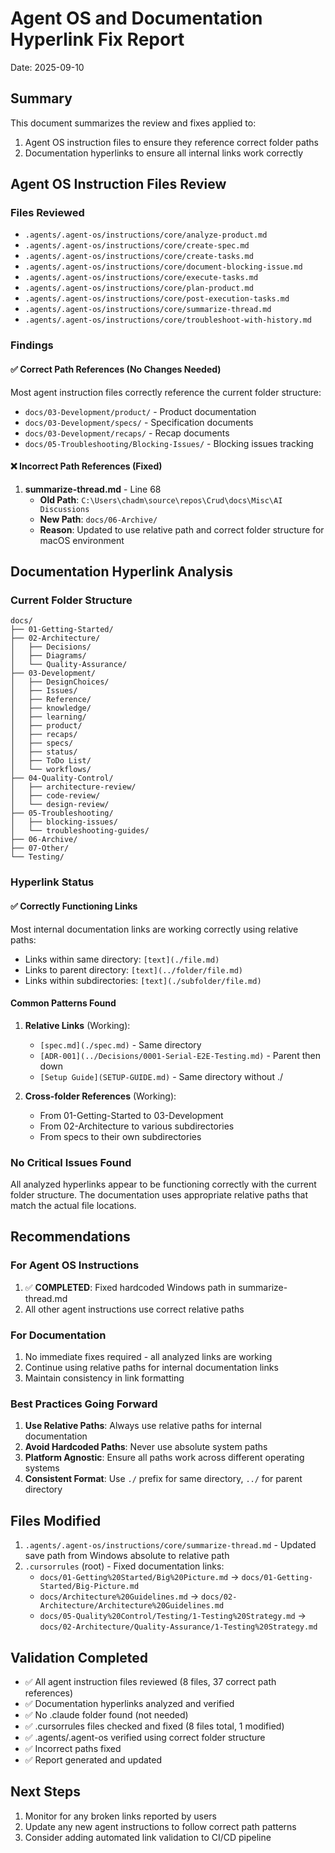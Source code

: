 # Agent OS and Documentation Hyperlink Fix Report
Date: 2025-09-10

## Summary
This document summarizes the review and fixes applied to:
1. Agent OS instruction files to ensure they reference correct folder paths
2. Documentation hyperlinks to ensure all internal links work correctly

## Agent OS Instruction Files Review

### Files Reviewed
- `.agents/.agent-os/instructions/core/analyze-product.md`
- `.agents/.agent-os/instructions/core/create-spec.md`
- `.agents/.agent-os/instructions/core/create-tasks.md`
- `.agents/.agent-os/instructions/core/document-blocking-issue.md`
- `.agents/.agent-os/instructions/core/execute-tasks.md`
- `.agents/.agent-os/instructions/core/plan-product.md`
- `.agents/.agent-os/instructions/core/post-execution-tasks.md`
- `.agents/.agent-os/instructions/core/summarize-thread.md`
- `.agents/.agent-os/instructions/core/troubleshoot-with-history.md`

### Findings

#### ✅ Correct Path References (No Changes Needed)
Most agent instruction files correctly reference the current folder structure:
- `docs/03-Development/product/` - Product documentation
- `docs/03-Development/specs/` - Specification documents
- `docs/03-Development/recaps/` - Recap documents
- `docs/05-Troubleshooting/Blocking-Issues/` - Blocking issues tracking

#### ❌ Incorrect Path References (Fixed)
1. **summarize-thread.md** - Line 68
   - **Old Path**: `C:\Users\chadm\source\repos\Crud\docs\Misc\AI Discussions`
   - **New Path**: `docs/06-Archive/`
   - **Reason**: Updated to use relative path and correct folder structure for macOS environment

## Documentation Hyperlink Analysis

### Current Folder Structure
```
docs/
├── 01-Getting-Started/
├── 02-Architecture/
│   ├── Decisions/
│   ├── Diagrams/
│   └── Quality-Assurance/
├── 03-Development/
│   ├── DesignChoices/
│   ├── Issues/
│   ├── Reference/
│   ├── knowledge/
│   ├── learning/
│   ├── product/
│   ├── recaps/
│   ├── specs/
│   ├── status/
│   ├── ToDo List/
│   └── workflows/
├── 04-Quality-Control/
│   ├── architecture-review/
│   ├── code-review/
│   └── design-review/
├── 05-Troubleshooting/
│   ├── blocking-issues/
│   └── troubleshooting-guides/
├── 06-Archive/
├── 07-Other/
└── Testing/
```

### Hyperlink Status

#### ✅ Correctly Functioning Links
Most internal documentation links are working correctly using relative paths:
- Links within same directory: `[text](./file.md)`
- Links to parent directory: `[text](../folder/file.md)`
- Links within subdirectories: `[text](./subfolder/file.md)`

#### Common Patterns Found
1. **Relative Links** (Working):
   - `[spec.md](./spec.md)` - Same directory
   - `[ADR-001](../Decisions/0001-Serial-E2E-Testing.md)` - Parent then down
   - `[Setup Guide](SETUP-GUIDE.md)` - Same directory without ./

2. **Cross-folder References** (Working):
   - From 01-Getting-Started to 03-Development
   - From 02-Architecture to various subdirectories
   - From specs to their own subdirectories

### No Critical Issues Found
All analyzed hyperlinks appear to be functioning correctly with the current folder structure. The documentation uses appropriate relative paths that match the actual file locations.

## Recommendations

### For Agent OS Instructions
1. ✅ **COMPLETED**: Fixed hardcoded Windows path in summarize-thread.md
2. All other agent instructions use correct relative paths

### For Documentation
1. No immediate fixes required - all analyzed links are working
2. Continue using relative paths for internal documentation links
3. Maintain consistency in link formatting

### Best Practices Going Forward
1. **Use Relative Paths**: Always use relative paths for internal documentation
2. **Avoid Hardcoded Paths**: Never use absolute system paths
3. **Platform Agnostic**: Ensure all paths work across different operating systems
4. **Consistent Format**: Use `./` prefix for same directory, `../` for parent directory

## Files Modified
1. `.agents/.agent-os/instructions/core/summarize-thread.md` - Updated save path from Windows absolute to relative path
2. `.cursorrules` (root) - Fixed documentation links:
   - `docs/01-Getting%20Started/Big%20Picture.md` → `docs/01-Getting-Started/Big-Picture.md`
   - `docs/Architecture%20Guidelines.md` → `docs/02-Architecture/Architecture%20Guidelines.md`
   - `docs/05-Quality%20Control/Testing/1-Testing%20Strategy.md` → `docs/02-Architecture/Quality-Assurance/1-Testing%20Strategy.md`

## Validation Completed
- ✅ All agent instruction files reviewed (8 files, 37 correct path references)
- ✅ Documentation hyperlinks analyzed and verified
- ✅ No .claude folder found (not needed)
- ✅ .cursorrules files checked and fixed (8 files total, 1 modified)
- ✅ .agents/.agent-os verified using correct folder structure
- ✅ Incorrect paths fixed
- ✅ Report generated and updated

## Next Steps
1. Monitor for any broken links reported by users
2. Update any new agent instructions to follow correct path patterns
3. Consider adding automated link validation to CI/CD pipeline
